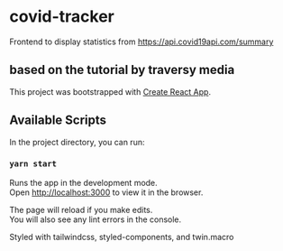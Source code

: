 # covid-tracker

Frontend to display statistics from https://api.covid19api.com/summary
## based on the tutorial by traversy media


This project was bootstrapped with [Create React App](https://github.com/facebook/create-react-app).

## Available Scripts

In the project directory, you can run:

### `yarn start`

Runs the app in the development mode.\
Open [http://localhost:3000](http://localhost:3000) to view it in the browser.

The page will reload if you make edits.\
You will also see any lint errors in the console.


Styled with tailwindcss, styled-components, and twin.macro
